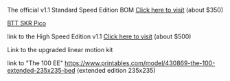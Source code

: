 The official v1.1 Standard Speed Edition BOM <a href="https://docs.google.com/spreadsheets/d/1e5dhm4ck-dtci_GDkMuuwxgp788YJ5hdL6JvRKvF1Zc/edit?usp=sharing">Click here to visit</a> (about $350)

<a target="BTT_SKR_Pico" href="https://www.amazon.com/BIGTREETECH-Controller-Compatible-Entry-Level-Motherboard/dp/B09MVJ5XKH/ref=mp_s_a_1_3?crid=3OXH00WQP5H63&amp;keywords=skr+pico&amp;qid=1707146463&amp;sprefix=skr+pico%252Caps%252C236&amp;sr=8-3&_encoding=UTF8&tag=chinstrap777-20&linkCode=ur2&linkId=ef88589d7fda4691515706b5a7fd18b2&camp=1789&creative=9325">BTT SKR Pico</a>

link to the High Speed Edition v1.1 <a href="https://docs.google.com/spreadsheets/d/1Ovg8QiOSGrwsRhgJh9qBnBvMFrqih7WvHAgKOiHKDN8/htmlview#gid=0">Click here to visit</a> (about $500)

Link to the upgraded linear motion kit



link to "The 100 EE" https://www.printables.com/model/430869-the-100-extended-235x235-bed (extended edition 235x235)
